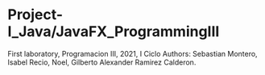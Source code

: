 # Project-I_Java/JavaFX_ProgrammingIII
 First laboratory, Programacion III, 2021, I Ciclo
 Authors: Sebastian Montero, Isabel Recio, Noel, Gilberto Alexander Ramirez Calderon.